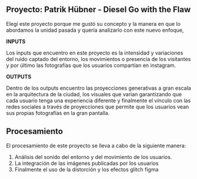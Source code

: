 Proyecto: Patrik Hübner - Diesel Go with the Flaw
-
Elegí este proyecto porque me gustó su concepto y la manera en que lo abordamos la unidad pasada y quería analizarlo con este nuevo enfoque, 

**INPUTS**

Los inputs que encuentro en este proyecto es la intensidad y variaciones del ruido captado del entorno, los movimientos o presencia de los visitantes y por último las fotografías que los usuarios compartían en instagram.

**OUTPUTS**

Dentro de los outputs encuentro las proyecciones generativas a gran escala en la arquitectura de la ciudad, los visuales que varian garantizando que cada usuario tenga una experiencia diferente y finalmente el vínculo con las redes sociales a través de proyecciones que permite que los usuarios vean sus propias fotografías en la gran pantalla. 

Procesamiento
-
El procesamiento de este proyecto se lleva a cabo de la siguiente manera: 
1. Análisis del sonido del entorno y del movimiento de los usuarios.
2. La integración de las imágenes publicadas por los usuarios
3. Finalmente el uso de la distorción y los efectos glitch figma
